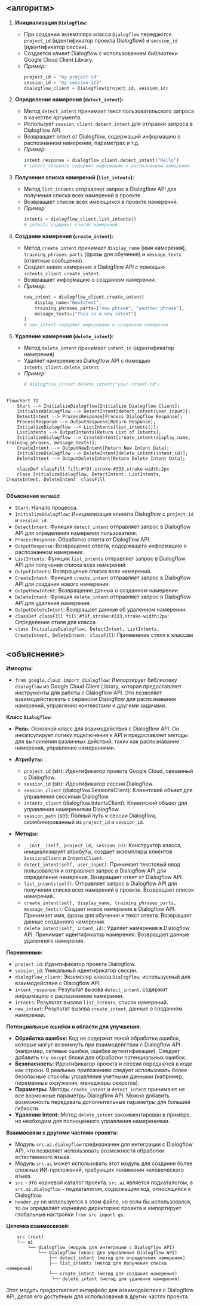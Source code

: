 ## <алгоритм>
1.  **Инициализация `Dialogflow`:**
    *   При создании экземпляра класса `Dialogflow` передаются `project_id` (идентификатор проекта Dialogflow) и `session_id` (идентификатор сессии).
    *   Создается клиент Dialogflow с использованием библиотеки Google Cloud Client Library.
    *   *Пример:*
        ```python
        project_id = "my-project-id"
        session_id = "my-session-123"
        dialogflow_client = Dialogflow(project_id, session_id)
        ```

2.  **Определение намерения (`detect_intent`):**
    *   Метод `detect_intent` принимает текст пользовательского запроса в качестве аргумента.
    *   Использует `session_client.detect_intent` для отправки запроса в Dialogflow API.
    *   Возвращает ответ от Dialogflow, содержащий информацию о распознанном намерении, параметрах и т.д.
    *   *Пример:*
        ```python
        intent_response = dialogflow_client.detect_intent("Hello")
        # intent_response содержит информацию о распознанном намерении
        ```

3.  **Получение списка намерений (`list_intents`):**
    *   Метод `list_intents` отправляет запрос в Dialogflow API для получения списка всех намерений в проекте.
    *   Возвращает список всех имеющихся в проекте намерений.
    *   *Пример:*
        ```python
        intents = dialogflow_client.list_intents()
        # intents содержит список намерений
        ```

4.  **Создание намерения (`create_intent`):**
    *   Метод `create_intent` принимает `display_name` (имя намерения), `training_phrases_parts` (фразы для обучения) и `message_texts` (ответные сообщения).
    *   Создает новое намерение в Dialogflow API с помощью `intents_client.create_intent`.
    *   Возвращает информацию о созданном намерении.
    *   *Пример:*
        ```python
        new_intent = dialogflow_client.create_intent(
            display_name="NewIntent",
            training_phrases_parts=["new phrase", "another phrase"],
            message_texts=["This is a new intent"]
        )
        # new_intent содержит информацию о созданном намерении
        ```

5. **Удаление намерения (`delete_intent`):**
    - Метод `delete_intent` принимает `intent_id` (идентификатор намерения)
    - Удаляет намерение из Dialogflow API с помощью `intents_client.delete_intent`
    - *Пример:*
        ```python
        # dialogflow_client.delete_intent("your-intent-id")
        ```

## <mermaid>
```mermaid
flowchart TD
    Start --> InitializeDialogflow[Initialize Dialogflow Client];
    InitializeDialogflow --> DetectIntent[detect_intent(user_input)];
    DetectIntent --> ProcessResponse[Process Dialogflow Response];
    ProcessResponse --> OutputResponse[Return Response];
    InitializeDialogflow --> ListIntents[list_intents()];
    ListIntents --> OutputIntents[Return List of Intents];
    InitializeDialogflow --> CreateIntent[create_intent(display_name, training_phrases, message_texts)];
    CreateIntent --> OutputNewIntent[Return New Intent Data];
    InitializeDialogflow --> DeleteIntent[delete_intent(intent_id)];
    DeleteIntent --> OutputDeleteIntent[Return Delete Intent Data];
    
    classDef classFill fill:#f9f,stroke:#333,stroke-width:2px
    class InitializeDialogflow, DetectIntent, ListIntents, CreateIntent, DeleteIntent  classFill
    
```

**Объяснение `mermaid`:**

*   `Start`: Начало процесса.
*   `InitializeDialogflow`: Инициализация клиента Dialogflow с `project_id` и `session_id`.
*   `DetectIntent`: Функция `detect_intent` отправляет запрос в Dialogflow API для определения намерения пользователя.
*   `ProcessResponse`: Обработка ответа от Dialogflow API.
*   `OutputResponse`: Возвращение ответа, содержащего информацию о распознанном намерении.
*   `ListIntents`: Функция `list_intents` отправляет запрос в Dialogflow API для получения списка всех намерений.
*   `OutputIntents`: Возвращение списка всех намерений.
*   `CreateIntent`: Функция `create_intent` отправляет запрос в Dialogflow API для создания нового намерения.
*   `OutputNewIntent`: Возвращение данных о созданном намерении.
*   `DeleteIntent`: Функция `delete_intent` отправляет запрос в Dialogflow API для удаления намерения.
*   `OutputDeleteIntent`: Возвращает данные об удаленном намерении.
* `classDef classFill fill:#f9f,stroke:#333,stroke-width:2px`: Определение стиля для класса
* `class InitializeDialogflow, DetectIntent, ListIntents, CreateIntent, DeleteIntent  classFill`: Применение стиля к классам

## <объяснение>

**Импорты:**
*  `from google.cloud import dialogflow`: Импортирует библиотеку `dialogflow` из Google Cloud Client Library, которая предоставляет инструменты для работы с Dialogflow API. Это позволяет взаимодействовать с сервисом Dialogflow для распознавания намерений, управления контекстами и другими задачами.

**Класс `Dialogflow`:**

*   **Роль:** Основной класс для взаимодействия с Dialogflow API. Он инкапсулирует логику подключения к API и предоставляет методы для выполнения различных действий, таких как распознавание намерения, управление намерениями.
*   **Атрибуты:**
    *   `project_id` (str): Идентификатор проекта Google Cloud, связанный с Dialogflow.
    *   `session_id` (str): Идентификатор сессии Dialogflow.
    *   `session_client` (dialogflow.SessionsClient): Клиентский объект для управления сессиями Dialogflow.
    *   `intents_client` (dialogflow.IntentsClient): Клиентский объект для управления намерениями Dialogflow.
    *   `session_path` (str): Полный путь к сессии Dialogflow, скомбинированный из `project_id` и `session_id`.

*   **Методы:**
    *   `__init__(self, project_id, session_id)`: Конструктор класса, инициализирует атрибуты, создает экземпляры клиентов `SessionsClient` и `IntentsClient`.
    *   `detect_intent(self, user_input)`: Принимает текстовый ввод пользователя и отправляет запрос в Dialogflow API для определения намерения. Возвращает ответ от Dialogflow API.
    *   `list_intents(self)`: Отправляет запрос в Dialogflow API для получения списка всех намерений в проекте. Возвращает список намерений.
    *   `create_intent(self, display_name, training_phrases_parts, message_texts)`: Создает новое намерение в Dialogflow API. Принимает имя, фразы для обучения и текст ответа. Возвращает данные созданного намерения.
    *  `delete_intent(self, intent_id)`: Удаляет намерения в Dialogflow API. Принимает идентификатор намерения. Возвращает данные удаленного намерения.

**Переменные:**

*   `project_id`: Идентификатор проекта Dialogflow.
*   `session_id`: Уникальный идентификатор сессии.
*   `dialogflow_client`: Экземпляр класса `Dialogflow`, используемый для взаимодействия с Dialogflow API.
*   `intent_response`: Результат вызова `detect_intent`, содержит информацию о распознанном намерении.
*   `intents`: Результат вызова `list_intents`, список намерений.
*   `new_intent`: Результат вызова `create_intent`, данные о созданном намерении.

**Потенциальные ошибки и области для улучшения:**

*   **Обработка ошибок:** Код не содержит явной обработки ошибок, которые могут возникнуть при взаимодействии с Dialogflow API (например, сетевые ошибки, ошибки аутентификации). Следует добавить `try-except` блоки для обработки потенциальных ошибок.
*   **Безопасность:** Идентификатор проекта и сессии передаются в коде как строки. В реальных приложениях следует использовать более безопасные способы управления учетными данными (например, переменные окружения, менеджеры секретов).
*   **Параметры:** Методы `create_intent` и `detect_intent` принимают не все возможные параметры Dialogflow API. Можно добавить возможность передавать дополнительные параметры для большей гибкости.
*   **Удаление Intent:** Метод `delete_intent` закомментирован в примере, но необходим для полноценного управления намерениями.

**Взаимосвязи с другими частями проекта:**

*   Модуль `src.ai.dialogflow` предназначен для интеграции с Dialogflow API, что позволяет использовать возможности обработки естественного языка.
*   Модуль `src.ai` может использовать этот модуль для создания более сложных ИИ-приложений, требующих понимания человеческого языка.
*   `src` - это корневой каталог проекта. `src.ai` является подкаталогом, а `src.ai.dialogflow` - подкаталогом, содержащим код, относящийся к Dialogflow.
*    `header.py` не используется в этом файле, но если бы использовался, то он  определяет корневую директорию проекта и импортирует глобальные настройки `from src import gs`.

**Цепочка взаимосвязей:**

```
    src (root)
    └── ai
        └── dialogflow (модуль для интеграции с Dialogflow API)
            └── Dialogflow (класс для управления Dialogflow API)
                ├── detect_intent (метод для определения намерения)
                ├── list_intents (метод для получения списка намерений)
                └── create_intent (метод для создания намерения)
                 └── delete_intent (метод для удаления намерения)
```

Этот модуль предоставляет интерфейс для взаимодействия с Dialogflow API, делая его доступным для использования в других частях проекта.